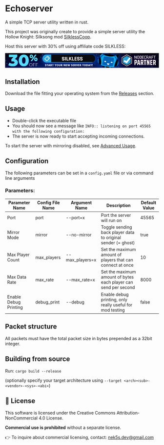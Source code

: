 # Echoserver

A simple TCP server utility written in rust.

This project was originally create to provide a simple server utility the Hollow Knight: Silksong mod [SilklessCoop](https://www.nexusmods.com/hollowknightsilksong/mods/73).

Host this server with 30% off using affiliate code SILKLESS:

[![Nodecraft banner](./nodecraft.jpg)](https://nodecraft.com/r/silkless)

## Installation

Download the file fitting your operating system from the [Releases](https://github.com/nek5s/echoserver/releases) section.

## Usage

- Double-click the executable file
- You should now see a message like `INFO:: listening on port 45565 with the following configuration:`
- The server is now ready to start accepting incoming connections.

To start the server with mirroring disabled, see [Advanced Usage](#advanced-usage).

## Configuration

The following parameters can be set in a `config.yaml` file or via command line arguments

### Parameters:

|Parameter Name         |Config File Name   |Argument Name      |Description                                                        |Default Value  |
|-                      |-                  |-                  |-                                                                  |-              |
|Port                   |port               |--port=x           |Port the server will run on                                        |45565          |
|Mirror Mode            |mirror             |--no-mirror        |Toggle sending back player data to original sender (= ghost)       |true           |
|Max Player Count       |max_players        |--max_players=x    |Set the maximum amount of players that can connect at once         |10             |
|Max Data Rate          |max_rate           |--max_rate=x       |Set the maximum amount of bytes each player can send per second    |8000           |
|Enable Debug Printing  |debug_print        |--debug            |Enable debug printing, only really useful for mod testing          |false          |

## Packet structure

All packets must have the total packet size in bytes prepended as a 32bit integer.

## Building from source

Run: `cargo build --release`

(optionally specify your target architecture using `--target <arch><sub>-<vendor>-<sys>-<abi>`)

## 📜 License

This software is licensed under the Creative Commons Attribution-NonCommercial 4.0 License.

**Commercial use is prohibited** without a separate license.

👉 To inquire about commercial licensing, contact: nek5s.dev@gmail.com
